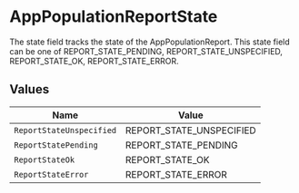 # AppPopulationReportState

The state field tracks the state of the AppPopulationReport. This state field can be one of REPORT_STATE_PENDING, REPORT_STATE_UNSPECIFIED, REPORT_STATE_OK, REPORT_STATE_ERROR.


## Values

| Name                     | Value                    |
| ------------------------ | ------------------------ |
| `ReportStateUnspecified` | REPORT_STATE_UNSPECIFIED |
| `ReportStatePending`     | REPORT_STATE_PENDING     |
| `ReportStateOk`          | REPORT_STATE_OK          |
| `ReportStateError`       | REPORT_STATE_ERROR       |